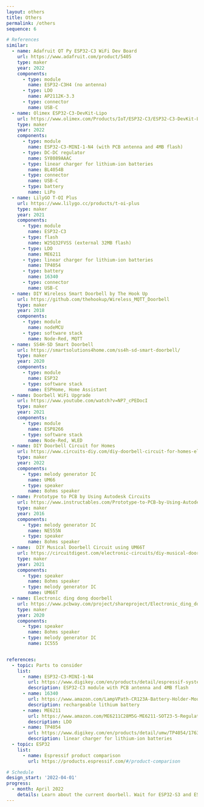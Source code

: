 ```yaml
---
layout: others
title: Others
permalink: /others
sequence: 6

# References
similar:
  - name: Adafruit QT Py ESP32-C3 WiFi Dev Board
    url: https://www.adafruit.com/product/5405
    type: maker
    year: 2022
    components:
      - type: module
        name: ESP32-C3H4 (no antenna)
      - type: LDO
        name: AP2112K-3.3
      - type: connector
        name: USB-C
  - name: Olimex ESP32-C3-DevKit-Lipo
    url: https://www.olimex.com/Products/IoT/ESP32-C3/ESP32-C3-DevKit-Lipo/open-source-hardware
    type: maker
    year: 2022
    components:
      - type: module
        name: ESP32-C3-MINI-1-N4 (with PCB antenna and 4MB flash)
      - type: DC-DC regulator
        name: SY8089AAAC
      - type: linear charger for lithium-ion batteries
        name: BL4054B
      - type: connector
        name: USB-C
      - type: battery
        name: LiPo
  - name: LilyGO T-OI Plus
    url: https://www.lilygo.cc/products/t-oi-plus
    type: maker
    year: 2021
    components:
      - type: module
        name: ESP32-C3
      - type: flash
        name: W25Q32FVSS (external 32MB flash)
      - type: LDO
        name: ME6211
      - type: linear charger for lithium-ion batteries
        name: TP4054
      - type: battery
        name: 16340
      - type: connector
        name: USB-C
  - name: DIY Wireless Smart Doorbell by The Hook Up
    url: https://github.com/thehookup/Wireless_MQTT_Doorbell
    type: maker
    year: 2018
    components:
      - type: module
        name: nodeMCU
      - type: software stack
        name: Node-Red, MQTT
  - name: SS4H-SD Smart Doorbell
    url: https://smartsolutions4home.com/ss4h-sd-smart-doorbell/
    type: maker
    year: 2020
    components:
      - type: module
        name: ESP32
      - type: software stack
        name: ESPHome, Home Assistant
  - name: Doorbell WiFi Upgrade
    url: https://www.youtube.com/watch?v=NP7_cPEDocI
    type: maker
    year: 2021
    components:
      - type: module
        name: ESP8266
      - type: software stack
        name: Node-Red, WLED
  - name: DIY Doorbell Circuit for Homes
    url: https://www.circuits-diy.com/diy-doorbell-circuit-for-homes-electronics-projects/
    type: maker
    year: 2022
    components:
      - type: melody generator IC
        name: UM66
      - type: speaker
        name: 8ohms speaker
  - name: Prototype to PCB by Using Autodesk Circuits
    url: https://www.instructables.com/Prototype-to-PCB-by-Using-Autodesk-Circuits/
    type: maker
    year: 2016
    components:
      - type: melody generator IC
        name: NE555N
      - type: speaker
        name: 8ohms speaker
  - name:  DIY Musical Doorbell Circuit using UM66T
    url: https://circuitdigest.com/electronic-circuits/diy-musical-doorbell-circuit-using-um66-ic
    type: maker
    year: 2021
    components:
      - type: speaker
        name: 8ohms speaker
      - type: melody generator IC
        name: UM66T
  - name: Electronic ding dong doorbell
    url: https://www.pcbway.com/project/shareproject/Electronic_ding_dong_doorbell.html
    type: maker
    year: 2020
    components:
      - type: speaker
        name: 8ohms speaker
      - type: melody generator IC
        name: IC555


references:
  - topic: Parts to consider
    list:
      - name: ESP32-C3-MINI-1-N4
        url: https://www.digikey.com/en/products/detail/espressif-systems/ESP32-C3-MINI-1-N4/13877574
        description: ESP32-C3 module with PCB antenna and 4MB flash
      - name: 16340
        url: https://www.amazon.com/LampVPath-CR123A-Battery-Holder-Mounting/dp/B07WVX74KR
        description: rechargeable lithium battery
      - name: ME6211
        url: https://www.amazon.com/ME6211C28M5G-ME6211-SOT23-5-Regulator-2-8V/dp/B09SQ8DSZ2
        description: LDO
      - name: TP4054
        url: https://www.digikey.com/en/products/detail/umw/TP4054/17635214
        description: linear charger for lithium-ion batteries
  - topic: ESP32
    list:
      - name: Espressif product comparison
        url: https://products.espressif.com/#/product-comparison

# Schedule
design_start: '2022-04-01'
progress:
  - month: April 2022
    details: Learn about the current doorbell. Wait for ESP32-S3 and ESP32-C3 dev boards to arrive.
---
```

